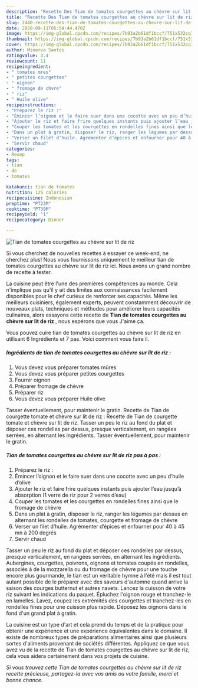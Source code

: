 ```yaml
---
description: "Recette Des Tian de tomates courgettes au chèvre sur lit de riz"
title: "Recette Des Tian de tomates courgettes au chèvre sur lit de riz"
slug: 2440-recette-des-tian-de-tomates-courgettes-au-chevre-sur-lit-de-riz
date: 2020-09-11T05:54:44.470Z
image: https://img-global.cpcdn.com/recipes/7b93a2b61df1bccf/751x532cq70/tian-de-tomates-courgettes-au-chevre-sur-lit-de-riz-photo-principale-de-la-recette.jpg
thumbnail: https://img-global.cpcdn.com/recipes/7b93a2b61df1bccf/751x532cq70/tian-de-tomates-courgettes-au-chevre-sur-lit-de-riz-photo-principale-de-la-recette.jpg
cover: https://img-global.cpcdn.com/recipes/7b93a2b61df1bccf/751x532cq70/tian-de-tomates-courgettes-au-chevre-sur-lit-de-riz-photo-principale-de-la-recette.jpg
author: Minerva Santos
ratingvalue: 3.4
reviewcount: 11
recipeingredient:
- " tomates mres"
- " petites courgettes"
- " oignon"
- " fromage de chvre"
- " riz"
- " Huile olive"
recipeinstructions:
- "Préparez le riz :"
- "Émincer l’oignon et le faire suer dans une cocotte avec un peu d’huile d’olive"
- "Ajouter le riz et faire frire quelques instants puis ajouter l’eau jusqu’à absorption (1 verre de riz pour 2 verres d’eau)"
- "Couper les tomates et les courgettes en rondelles fines ainsi que le fromage de chèvre"
- "Dans un plat à gratin, disposer le riz, ranger les légumes par dessus en alternant les rondelles de tomates, courgette et fromage de chèvre"
- "Verser un filet d’huile. Agrémenter d’épices et enfourner pour 40 à 45 mn à 200 degrés"
- "Servir chaud"
categories:
- Resep
tags:
- tian
- de
- tomates

katakunci: tian de tomates 
nutrition: 125 calories
recipecuisine: Indonesian
preptime: "PT23M"
cooktime: "PT39M"
recipeyield: "1"
recipecategory: Dinner

---
```



![Tian de tomates courgettes au chèvre sur lit de riz](https://img-global.cpcdn.com/recipes/7b93a2b61df1bccf/751x532cq70/tian-de-tomates-courgettes-au-chevre-sur-lit-de-riz-photo-principale-de-la-recette.jpg)

Si vous cherchez de nouvelles recettes à essayer ce week-end, ne cherchez plus! Nous vous fournissons uniquement le meilleur tian de tomates courgettes au chèvre sur lit de riz ici. Nous avons un grand nombre de recette à tester.

La cuisine peut être l'une des premières compétences au monde. Cela n'implique pas qu'il y ait des limites aux connaissances facilement disponibles pour le chef curieux de renforcer ses capacités. Même les meilleurs cuisiniers, également experts, peuvent constamment découvrir de nouveaux plats, techniques et méthodes pour améliorer leurs capacités culinaires, alors essayons cette recette de <strong> Tian de tomates courgettes au chèvre sur lit de riz </strong>, nous espérons que vous J'aime ça.

<!--inarticleads1-->

Vous pouvez cuire tian de tomates courgettes au chèvre sur lit de riz en utilisant 6 Ingrédients et 7 pas. Voici comment vous faire il.

##### Ingrédients de tian de tomates courgettes au chèvre sur lit de riz :

1. Vous devez vous préparer  tomates mûres
1. Vous devez vous préparer  petites courgettes
1. Fournir  oignon
1. Préparer  fromage de chèvre
1. Préparer  riz
1. Vous devez vous préparer  Huile olive


Tasser éventuellement, pour maintenir le gratin. Recette de Tian de courgette tomate et chèvre sur lit de riz : Recette de Tian de courgette tomate et chèvre sur lit de riz. Tasser un peu le riz au fond du plat et déposer ces rondelles par dessus, presque verticalement, en rangées serrées, en alternant les ingrédients. Tasser éventuellement, pour maintenir le gratin. 

<!--inarticleads2-->

##### Tian de tomates courgettes au chèvre sur lit de riz pas à pas :

1. Préparez le riz :
1. Émincer l’oignon et le faire suer dans une cocotte avec un peu d’huile d’olive
1. Ajouter le riz et faire frire quelques instants puis ajouter l’eau jusqu’à absorption (1 verre de riz pour 2 verres d’eau)
1. Couper les tomates et les courgettes en rondelles fines ainsi que le fromage de chèvre
1. Dans un plat à gratin, disposer le riz, ranger les légumes par dessus en alternant les rondelles de tomates, courgette et fromage de chèvre
1. Verser un filet d’huile. Agrémenter d’épices et enfourner pour 40 à 45 mn à 200 degrés
1. Servir chaud


Tasser un peu le riz au fond du plat et déposer ces rondelles par dessus, presque verticalement, en rangées serrées, en alternant les ingrédients. Aubergines, courgettes, poivrons, oignons et tomates coupés en rondelles, associés à de la mozzarella ou du fromage de chèvre pour une touche encore plus gourmande, le tian est un véritable hymne à l&#39;été mais il est tout autant possible de le préparer avec des saveurs d&#39;automne quand arrive la saison des courges butternut et autres navets. Lancez la cuisson de votre riz suivant les indications du paquet. Épluchez l&#39;oignon rouge et tranchez-le en lamelles. Lavez, coupez les extrémités des courgettes et tranchez-les en rondelles fines pour une cuisson plus rapide. Déposez les oignons dans le fond d&#39;un grand plat à gratin. 

<!--inarticleads1-->

<p>
La cuisine est un type d'art et cela prend du temps et de la pratique pour obtenir une expérience et une expérience équivalentes dans le domaine. Il existe de nombreux types de préparations alimentaires ainsi que plusieurs sortes d'aliments provenant de sociétés différentes. Appliquez ce que vous avez vu de la recette de Tian de tomates courgettes au chèvre sur lit de riz, cela vous aidera certainement dans vos projets de cuisine.
</p>

<p>
<i>Si vous trouvez cette Tian de tomates courgettes au chèvre sur lit de riz recette précieuse, partagez-la avec vos amis ou votre famille, merci et bonne chance.</i>
</p>
